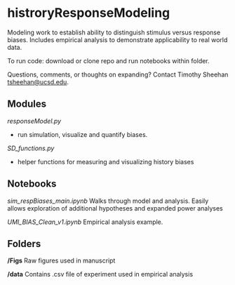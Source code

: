 # histroryResponseModeling
Modeling work to establish ability to distinguish stimulus versus response biases. Includes empirical analysis to demonstrate applicability to real world data.

To run code: download or clone repo and run notebooks within folder. 

Questions, comments, or thoughts on expanding? Contact Timothy Sheehan <tsheehan@ucsd.edu>.

## Modules
*responseModel.py*
- run simulation, visualize and quantify biases.

*SD_functions.py*
- helper functions for measuring and visualizing history biases

## Notebooks
*sim_respBiases_main.ipynb* Walks through model and analysis. Easily allows exploration of additional hypotheses and expanded power analyses

*UMI_BIAS_Clean_v1.ipynb* Empirical analysis example.

## Folders
**/Figs** Raw figures used in manuscript

**/data** Contains .csv file of experiment used in empirical analysis
